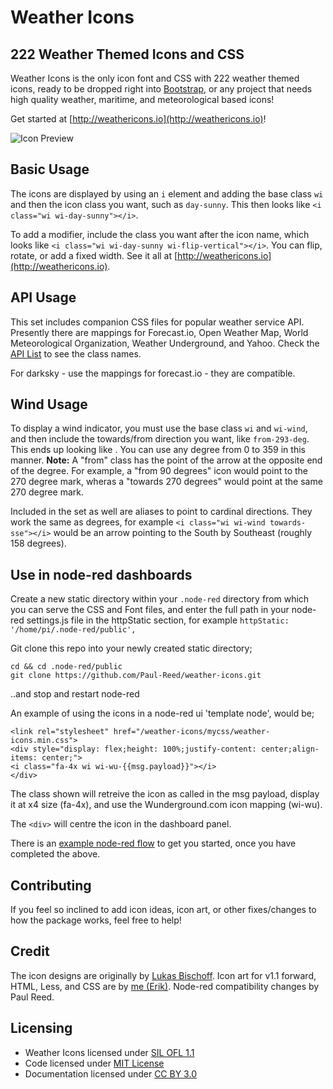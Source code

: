 # Weather Icons

## 222 Weather Themed Icons and CSS

Weather Icons is the only icon font and CSS with 222 weather themed icons, ready to be dropped right into [Bootstrap](http://www.getbootstrap.com), or any project that needs high quality weather, maritime, and meteorological based icons!

Get started at [http://weathericons.io](http://weathericons.io)!

![Icon Preview](http://i.imgur.com/XmZW2q3.png)

## Basic Usage

The icons are displayed by using an `i` element and adding the base class `wi` and then the icon class you want, such as `day-sunny`. This then looks like `<i class="wi wi-day-sunny"></i>`.

To add a modifier, include the class you want after the icon name, which looks like `<i class="wi wi-day-sunny wi-flip-vertical"></i>`. You can flip, rotate, or add a fixed width. See it all at [http://weathericons.io](http://weathericons.io).

## API Usage

This set includes companion CSS files for popular weather service API. Presently there are mappings for Forecast.io, Open Weather Map, World Meteorological Organization, Weather Underground, and Yahoo. Check the [API List](https://erikflowers.github.io/weather-icons/api-list.html) to see the class names.

For darksky - use the mappings for forecast.io - they are compatible.

## Wind Usage

To display a wind indicator, you must use the base class `wi` and `wi-wind`, and then include the towards/from direction you want, like `from-293-deg`. This ends up looking like . You can use any degree from 0 to 359 in this manner. **Note:** A "from" class has the point of the arrow at the opposite end of the degree. For example, a "from 90 degrees" icon would point to the 270 degree mark, wheras a "towards 270 degrees" would point at the same 270 degree mark.

Included in the set as well are aliases to point to cardinal directions. They work the same as degrees, for example `<i class="wi wi-wind towards-sse"></i>` would be an arrow pointing to the South by Southeast (roughly 158 degrees). 

## Use in node-red dashboards

Create a new static directory within your `.node-red` directory from which you can serve the CSS and Font files, and enter the full path in your node-red settings.js file in the httpStatic section, for example `httpStatic: '/home/pi/.node-red/public',`

Git clone this repo into your newly created static directory;

    cd && cd .node-red/public
    git clone https://github.com/Paul-Reed/weather-icons.git

..and stop and restart node-red

An example of using the icons in a node-red ui 'template node', would be;

    <link rel="stylesheet" href="/weather-icons/mycss/weather-icons.min.css">
    <div style="display: flex;height: 100%;justify-content: center;align-items: center;">
    <i class="fa-4x wi wi-wu-{{msg.payload}}"></i>
    </div> 

The class shown will retreive the icon as called in the msg payload, display it at x4 size (fa-4x), and use the Wunderground.com icon mapping (wi-wu).

The `<div>` will centre the icon in the dashboard panel.

There is an [example node-red flow](/example/example.txt) to get you started, once you have completed the above.

## Contributing
If you feel so inclined to add icon ideas, icon art, or other fixes/changes to how the package works, feel free to help!

## Credit
The icon designs are originally by [Lukas Bischoff](http://www.twitter.com/artill). Icon art for v1.1 forward, HTML, Less, and CSS are by [me (Erik)](http://www.helloerik.com).
Node-red compatibility changes by Paul Reed.

## Licensing

* Weather Icons licensed under [SIL OFL 1.1](http://scripts.sil.org/OFL)
* Code licensed under [MIT License](http://opensource.org/licenses/mit-license.html)
* Documentation licensed under [CC BY 3.0](http://creativecommons.org/licenses/by/3.0)
